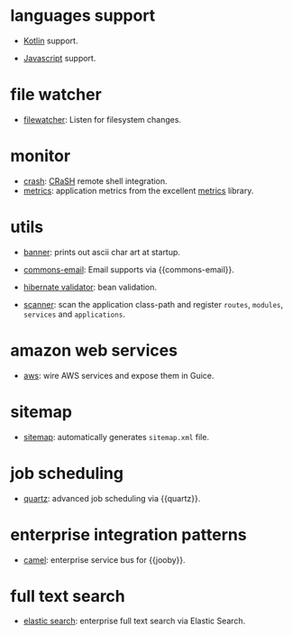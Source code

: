 # languages support

* [Kotlin](/doc/lang-kotlin) support.

* [Javascript](/doc/lang-js) support.

# file watcher

* [filewatcher](/doc/filewatcher): Listen for filesystem changes.

# monitor

* [crash](/doc/crash): [CRaSH](http://www.crashub.org/) remote shell integration.
* [metrics](/doc/metrics): application metrics from the excellent [metrics](http://metrics.dropwizard.io) library.

# utils

* [banner](/doc/banner): prints out ascii char art at startup.

* [commons-email](/doc/commons-email): Email supports via {{commons-email}}.

* [hibernate validator](/doc/hbv): bean validation.

* [scanner](/doc/scanner): scan the application class-path and register `routes`, `modules`, `services` and `applications`.

# amazon web services

* [aws](/doc/aws): wire AWS services and expose them in Guice.

# sitemap

* [sitemap](/doc/sitemap): automatically generates ```sitemap.xml``` file.

# job scheduling

* [quartz](/doc/quartz): advanced job scheduling via {{quartz}}.

# enterprise integration patterns

* [camel](/doc/camel): enterprise service bus for {{jooby}}.

# full text search

* [elastic search](/doc/elasticsearch): enterprise full text search via Elastic Search.
